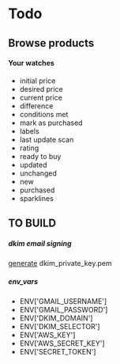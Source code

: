 # Todo

## Browse products

#### Your watches
* initial price
* desired price
* current price
* difference
* conditions met
* mark as purchased
* labels
* last update scan
* rating
* ready to buy
* updated
* unchanged
* new
* purchased
* sparklines

<!--#### Drops
* Top daily drops
* Top daily drops %
* Top weekly drops
* Top weekly drops %
-->

## TO BUILD
##### dkim email signing
[generate](http://www.socketlabs.com/services/dkwiz
) dkim_private_key.pem

##### env_vars
* ENV['GMAIL_USERNAME']
* ENV['GMAIL_PASSWORD']
* ENV['DKIM_DOMAIN']
* ENV['DKIM_SELECTOR']
* ENV['AWS_KEY']
* ENV['AWS_SECRET_KEY']
* ENV['SECRET_TOKEN']
